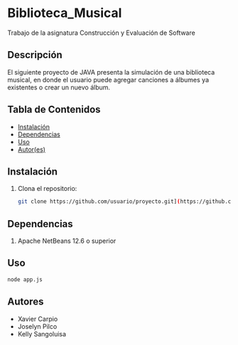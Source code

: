 # Biblioteca_Musical
Trabajo de la asignatura Construcción y Evaluación de Software


## Descripción
El siguiente proyecto de JAVA presenta la simulación de una biblioteca musical, en donde el usuario
puede agregar canciones a álbumes ya existentes o crear un nuevo álbum.


## Tabla de Contenidos
- [Instalación](#instalación)
- [Dependencias](#dependencias)
- [Uso](#uso)
- [Autor(es)](#autores)

## Instalación
1. Clona el repositorio:
    ```sh
    git clone https://github.com/usuario/proyecto.git](https://github.com/xaviercarpio13/Biblioteca_Musical.git
    ```

## Dependencias
1. Apache NetBeans 12.6 o superior


## Uso

```sh
node app.js
```

## Autores
 - Xavier Carpio
 - Joselyn Pilco
 - Kelly Sangoluisa


